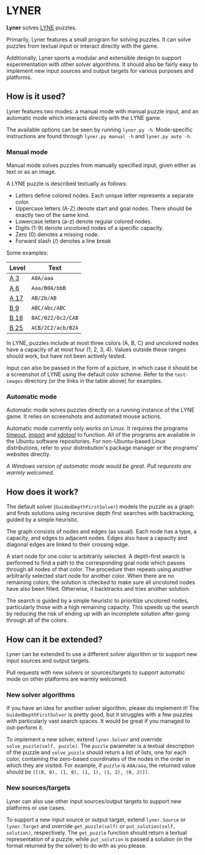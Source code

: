 # LYNER

**Lyner** solves [LYNE](http://store.steampowered.com/app/266010/) puzzles.

Primarily, Lyner features a small program for solving puzzles. It can solve puzzles from textual input or interact directly with the game.

Additionally, Lyner sports a modular and extensible design to support experimentation with other solver algorithms. It should also be fairly easy to implement new input sources and output targets for various purposes and platforms.

## How is it used?

Lyner features two modes: a manual mode with manual puzzle input, and an automatic mode which interacts directly with the LYNE game.

The available options can be seen by running `lyner.py -h`. Mode-specific instructions are found through `lyner.py manual -h` and `lyner.py auto -h`.

### Manual mode

Manual mode solves puzzles from manually specified input, given either as text or as an image.

A LYNE puzzle is described textually as follows:

- Letters define colored nodes. Each unique letter represents a separate color.
- Uppercase letters (A-Z) denote start and goal nodes. There should be exactly two of the same kind.
- Lowercase letters (a-z) denote regular colored nodes.
- Digits (1-9) denote uncolored nodes of a specific capacity.
- Zero (0) denotes a missing node.
- Forward slash (/) denotes a line break

Some examples:

Level                      | Text
---------------------------|-----
[A  3](test-image/a03.png) | `A0A/aaa`
[A  6](test-image/a06.png) | `Aaa/B0A/bbB`
[A 17](test-image/a17.png) | `AB/2b/AB`
[B  9](test-image/b09.png) | `ABC/abc/ABC`
[B 18](test-image/b18.png) | `BAC/022/0c2/CAB`
[B 25](test-image/b25.png) | `ACB/2C2/acb/B2A`

In LYNE, puzzles include at most three colors (A, B, C) and uncolored nodes have a capacity of at most four (1, 2, 3, 4). Values outside these ranges should work, but have not been actively tested.

Input can also be passed in the form of a picture, in which case it should be a screenshot of LYNE using the default color scheme. Refer to the `test-images` directory (or the links in the table above) for examples.

### Automatic mode

Automatic mode solves puzzles directly on a running instance of the LYNE game. It relies on screenshots and automated mouse actions.

Automatic mode currently only works on Linux. It requires the programs [timeout](https://www.gnu.org/software/coreutils/manual/html_node/timeout-invocation.html#timeout-invocation), [import](https://www.imagemagick.org/script/import.php) and [xdotool](http://www.semicomplete.com/projects/xdotool) to function. All of the programs are available in the Ubuntu software repositories. For non-Ubuntu-based Linux distributions, refer to your distrobution's package manager or the programs' websites directly.

*A Windows version of automatic mode would be great. Pull requrests are warmly welcomed.*

## How does it work?

The default solver (`GuidedDepthFirstSolver`) models the puzzle as a graph and finds solutions using recursive depth first searches with backtracking, guided by a simple heuristic.

The graph consists of nodes and edges (as usual). Each node has a type, a capacity, and edges to adjacent nodes. Edges also have a capacity and diagonal edges are linked to their crossing edge.

A start node for one color is arbitrarily selected. A depth-first search is performed to find a path to the corresponding goal node which passes through all nodes of that color. The procedure then repeats using another arbitrarily selected start node for another color. When there are no remaining colors, the solution is checked to make sure all uncolored nodes have also been filled. Otherwise, it backtracks and tries another solution.

The search is guided by a simple heuristic to prioritize uncolored nodes, particularly those with a high remaining capacity. This speeds up the search by reducing the risk of ending up with an incomplete solution after going through all of the colors.

## How can it be extended?

Lyner can be extended to use a different solver algorithm or to support new input sources and output targets.

Pull requests with new solvers or sources/targets to support automatic mode on other platforms are warmly welcomed.

### New solver algorithms

If you have an idea for another solver algorithm, please do implement it! The `GuidedDepthFirstSolver` is pretty good, but it struggles with a few puzzles with particularly vast search spaces. It would be great if you managed to out-perform it.

To implement a new solver, extend `lyner.Solver` and override `solve_puzzle(self, puzzle)`. The `puzzle` parameter is a textual description of the puzzle and `solve_puzzle` should return a list of lists, one for each color, containing the zero-based coordinates of the nodes in the order in which they are visited. For example, if `puzzle` is `A0A/aaa`, the returned value should be `[[(0, 0), (1, 0), (1, 1), (1, 2), (0, 2)]]`.

### New sources/targets

Lyner can also use other input sources/output targets to support new platforms or use cases.

To support a new input source or output target, extend `lyner.Source` or `lyner.Target` and override `get_puzzle(self)` or `put_solution(self, solution)`, respectively. The `get_puzzle` function should return a textual representation of a puzzle, while `put_solution` is passed a solution (in the format returned by the solver) to do with as you please.
